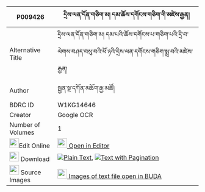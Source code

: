 |P009426|དྲིས་ལན་དོན་གཅིག་མ། དམ་ཆོས་དགོངས་གཅིག་གི་མཛེས་རྒྱན། 
| --- | --- 
|Alternative Title |དྲིས་ལན་དོན་གཅིག་མ། དམ་པའི་ཆོས་དགོངས་པ་གཅིག་པའི་དྲི་བ་ལེགས་བཤད་བསུ་བའི་ཕོ་ཉའི་དྲིས་ལན་དགོངས་གཅིག་སྨྲ་བའི་མཛེས་རྒྱན།
|Author| སྤྱན་སྔ་དཀོན་མཆོག་རྒྱ་མཚོ།
|BDRC ID | W1KG14646
|Creator | Google OCR
|Number of Volumes| 1
|<img width="25" src="https://img.icons8.com/color/25/000000/edit-property.png">Edit Online| [<img width="25" src="https://avatars.githubusercontent.com/u/45091458?s=200&v=4"> Open in Editor](http://editor.openpecha.org/P009426)
|<img width="25" src="https://img.icons8.com/fluent/48/000000/download-2.png"/>  Download | [![](https://img.icons8.com/color/20/000000/txt.png)Plain Text](https://github.com/Openpecha/P009426/releases/download/v1/drilen_don_chik_ma_damcho_gong_plain_P009426.zip), [![](https://img.icons8.com/color/20/000000/txt.png)Text with Pagination](https://github.com/Openpecha/P009426/releases/download/v1/drilen_don_chik_ma_damcho_gong_pages_P009426.zip)
|<img width="25" src="https://img.icons8.com/plasticine/100/000000/pictures-folder.png"/>  Source Images | [<img width="25" src="https://library.bdrc.io/icons/BUDA-small.svg"> Images of text file open in BUDA](https://library.bdrc.io/show/bdr:W1KG14646)